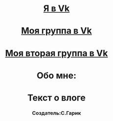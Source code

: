 <html>
<head>

<body background="123.jpg">

<h1>
<P align="center"> <A HREF="https://vk.com/d.sadovoy99"> Я в Vk </a>
</P>
</h1>

<h1>
<P align="center"> <A HREF="https://vk.com/club157786211"> Моя группа в Vk </a>
</P>
</h1>

<h1>
<P align="center"> <A HREF="https://vk.com/humor300tractorista"> Моя вторая группа в Vk </a>
</P>
</h1>

<h1 align="center"> Обо мне: </h1>
<h1 align="center"> Текст о влоге </h1>

<h3 align="center"> Создатель:С.Гарик </h3>
